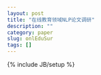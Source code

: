 ```yaml
---
layout: post
title: "在线教育领域NLP论文调研"
description: ""
category: paper
slug: onlEduSur
tags: []
---
```

{% include JB/setup %}
